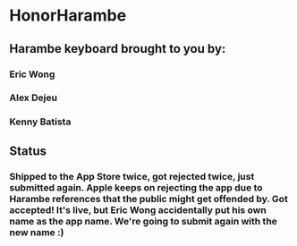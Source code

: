 # HonorHarambe

## Harambe keyboard brought to you by: 
### Eric Wong
### Alex Dejeu
### Kenny Batista

## Status
### Shipped to the App Store twice, got rejected twice, just submitted again. Apple keeps on rejecting the app due to Harambe references that the public might get offended by. Got accepted! It's live, but Eric Wong accidentally put his own name as the app name. We're going to submit again with the new name :)
